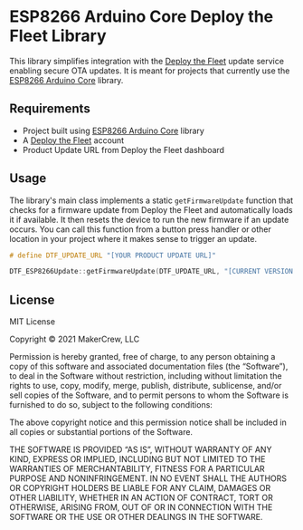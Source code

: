 # ESP8266 Arduino Core Deploy the Fleet Library

This library simplifies integration with the [Deploy the Fleet](https://deploythefleet.io) update service enabling secure OTA updates. It is meant for projects that currently use the [ESP8266 Arduino Core](https://arduino-esp8266.readthedocs.io/) library.

## Requirements

  * Project built using [ESP8266 Arduino Core](https://arduino-esp8266.readthedocs.io/) library
  * A [Deploy the Fleet](https://deploythefleet.io/docs/create-account/) account
  * Product Update URL from Deploy the Fleet dashboard

## Usage

The library's main class implements a static `getFirmwareUpdate` function that checks for a firmware update from Deploy the Fleet and automatically loads it if available. It then resets the device to run the new firmware if an update occurs. You can call this function from a button press handler or other location in your project where it makes sense to trigger an update.

```cpp
# define DTF_UPDATE_URL "[YOUR PRODUCT UPDATE URL]"

DTF_ESP8266Update::getFirmwareUpdate(DTF_UPDATE_URL, "[CURRENT VERSION OF YOUR FIRMWARE]");
```

## License
MIT License

Copyright © 2021 MakerCrew, LLC

Permission is hereby granted, free of charge, to any person obtaining a copy of this software and associated documentation files (the “Software”), to deal in the Software without restriction, including without limitation the rights to use, copy, modify, merge, publish, distribute, sublicense, and/or sell copies of the Software, and to permit persons to whom the Software is furnished to do so, subject to the following conditions:

The above copyright notice and this permission notice shall be included in all copies or substantial portions of the Software.

THE SOFTWARE IS PROVIDED “AS IS”, WITHOUT WARRANTY OF ANY KIND, EXPRESS OR IMPLIED, INCLUDING BUT NOT LIMITED TO THE WARRANTIES OF MERCHANTABILITY, FITNESS FOR A PARTICULAR PURPOSE AND NONINFRINGEMENT. IN NO EVENT SHALL THE AUTHORS OR COPYRIGHT HOLDERS BE LIABLE FOR ANY CLAIM, DAMAGES OR OTHER LIABILITY, WHETHER IN AN ACTION OF CONTRACT, TORT OR OTHERWISE, ARISING FROM, OUT OF OR IN CONNECTION WITH THE SOFTWARE OR THE USE OR OTHER DEALINGS IN THE SOFTWARE.